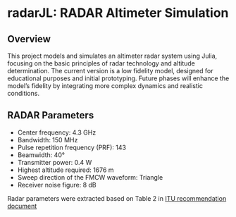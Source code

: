 # radarJL: RADAR Altimeter Simulation
## Overview
This project models and simulates an altimeter radar system using Julia, focusing on the basic principles of radar technology and altitude determination. The current version is a low fidelity model, designed for educational purposes and initial prototyping. Future phases will enhance the model’s fidelity by integrating more complex dynamics and realistic conditions.

## RADAR Parameters
* Center frequency: 4.3 GHz
* Bandwidth: 150 MHz
* Pulse repetition frequency (PRF): 143
* Beamwidth: 40°
* Transmitter power: 0.4 W
* Highest altitude required: 1676 m
* Sweep direction of the FMCW waveform: Triangle
* Receiver noise figure: 8 dB

Radar parameters were extracted based on Table 2 in [ITU recommendation document](https://www.itu.int/dms_pubrec/itu-r/rec/m/R-REC-M.2059-0-201402-I!!PDF-E.pdf)
